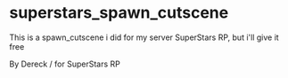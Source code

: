 # superstars_spawn_cutscene
This is a spawn_cutscene i did for my server SuperStars RP, but i'll give it free

By Dereck / for SuperStars RP
